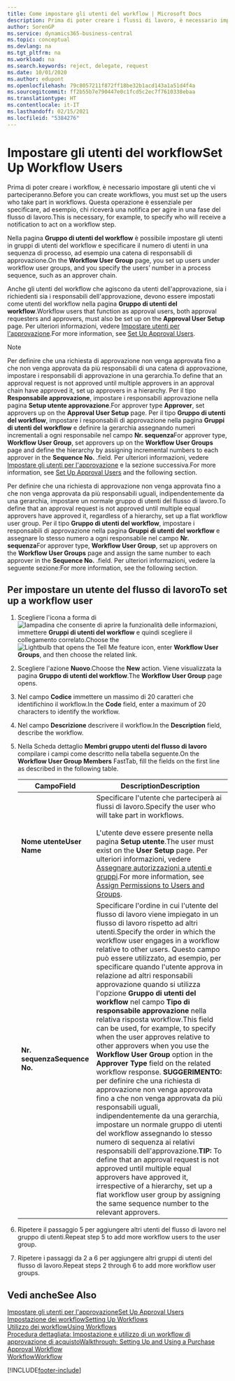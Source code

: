 ```yaml
---
title: Come impostare gli utenti del workflow | Microsoft Docs
description: Prima di poter creare i flussi di lavoro, è necessario impostare gli utenti che parteciperanno ai flussi di lavoro. Questa operazione è essenziale per specificare, ad esempio, chi riceverà una notifica per agire in una fase del flusso di lavoro.
author: SorenGP
ms.service: dynamics365-business-central
ms.topic: conceptual
ms.devlang: na
ms.tgt_pltfrm: na
ms.workload: na
ms.search.keywords: reject, delegate, request
ms.date: 10/01/2020
ms.author: edupont
ms.openlocfilehash: 79c8057211f872ff18be32b1acd143a1a51d4f4a
ms.sourcegitcommit: ff2b55b7e790447e0c1fcd5c2ec7f7610338ebaa
ms.translationtype: HT
ms.contentlocale: it-IT
ms.lasthandoff: 02/15/2021
ms.locfileid: "5384276"
---
```

# <a name="set-up-workflow-users"></a><span data-ttu-id="6dd17-104">Impostare gli utenti del workflow</span><span class="sxs-lookup"><span data-stu-id="6dd17-104">Set Up Workflow Users</span></span>

<span data-ttu-id="6dd17-105">Prima di poter creare i workflow, è necessario impostare gli utenti che vi parteciperanno.</span><span class="sxs-lookup"><span data-stu-id="6dd17-105">Before you can create workflows, you must set up the users who take part in workflows.</span></span> <span data-ttu-id="6dd17-106">Questa operazione è essenziale per specificare, ad esempio, chi riceverà una notifica per agire in una fase del flusso di lavoro.</span><span class="sxs-lookup"><span data-stu-id="6dd17-106">This is necessary, for example, to specify who will receive a notification to act on a workflow step.</span></span>  

<span data-ttu-id="6dd17-107">Nella pagina **Gruppo di utenti del workflow** è possibile impostare gli utenti in gruppi di utenti del workflow e specificare il numero di utenti in una sequenza di processo, ad esempio una catena di responsabili di approvazione.</span><span class="sxs-lookup"><span data-stu-id="6dd17-107">On the **Workflow User Group** page, you set up users under workflow user groups, and you specify the users’ number in a process sequence, such as an approver chain.</span></span>  

<span data-ttu-id="6dd17-108">Anche gli utenti del workflow che agiscono da utenti dell'approvazione, sia i richiedenti sia i responsabili dell'approvazione, devono essere impostati come utenti del workflow nella pagina **Gruppo di utenti del workflow**.</span><span class="sxs-lookup"><span data-stu-id="6dd17-108">Workflow users that function as approval users, both approval requesters and approvers, must also be set up on the **Approval User Setup** page.</span></span> <span data-ttu-id="6dd17-109">Per ulteriori informazioni, vedere [Impostare utenti per l'approvazione](across-how-to-set-up-approval-users.md).</span><span class="sxs-lookup"><span data-stu-id="6dd17-109">For more information, see [Set Up Approval Users](across-how-to-set-up-approval-users.md).</span></span>  

> [!NOTE]  
> <span data-ttu-id="6dd17-110">Per definire che una richiesta di approvazione non venga approvata fino a che non venga approvata da più responsabili di una catena di approvazione, impostare i responsabili di approvazione in una gerarchia.</span><span class="sxs-lookup"><span data-stu-id="6dd17-110">To define that an approval request is not approved until multiple approvers in an approval chain have approved it, set up approvers in a hierarchy.</span></span> <span data-ttu-id="6dd17-111">Per il tipo **Responsabile approvazione**, impostare i responsabili approvazione nella pagina **Setup utente approvazione**.</span><span class="sxs-lookup"><span data-stu-id="6dd17-111">For approver type **Approver**, set approvers up on the **Approval User Setup** page.</span></span> <span data-ttu-id="6dd17-112">Per il tipo **Gruppo di utenti del workflow**, impostare i responsabili di approvazione nella pagina **Gruppi di utenti del workflow** e definire la gerarchia assegnando numeri incrementali a ogni responsabile nel campo **Nr. sequenza**</span><span class="sxs-lookup"><span data-stu-id="6dd17-112">For approver type, **Workflow User Group**, set approvers up on the **Workflow User Groups** page and define the hierarchy by assigning incremental numbers to each approver in the **Sequence No.**</span></span> <span data-ttu-id="6dd17-113">.</span><span class="sxs-lookup"><span data-stu-id="6dd17-113">field.</span></span> <span data-ttu-id="6dd17-114">Per ulteriori informazioni, vedere [Impostare gli utenti per l'approvazione](across-how-to-set-up-approval-users.md) e la sezione successiva.</span><span class="sxs-lookup"><span data-stu-id="6dd17-114">For more information, see [Set Up Approval Users](across-how-to-set-up-approval-users.md) and the following section.</span></span>  
>
> <span data-ttu-id="6dd17-115">Per definire che una richiesta di approvazione non venga approvata fino a che non venga approvata da più responsabili uguali, indipendentemente da una gerarchia, impostare un normale gruppo di utenti del flusso di lavoro.</span><span class="sxs-lookup"><span data-stu-id="6dd17-115">To define that an approval request is not approved until multiple equal approvers have approved it, regardless of a hierarchy, set up a flat workflow user group.</span></span> <span data-ttu-id="6dd17-116">Per il tipo **Gruppo di utenti del workflow**, impostare i responsabili di approvazione nella pagina **Gruppi di utenti del workflow** e assegnare lo stesso numero a ogni responsabile nel campo **Nr. sequenza**</span><span class="sxs-lookup"><span data-stu-id="6dd17-116">For approver type, **Workflow User Group**, set up approvers on the **Workflow User Groups** page and assign the same number to each approver in the **Sequence No.**</span></span> <span data-ttu-id="6dd17-117">.</span><span class="sxs-lookup"><span data-stu-id="6dd17-117">field.</span></span> <span data-ttu-id="6dd17-118">Per ulteriori informazioni, vedere la seguente sezione:</span><span class="sxs-lookup"><span data-stu-id="6dd17-118">For more information, see the following section.</span></span>  

## <a name="to-set-up-a-workflow-user"></a><span data-ttu-id="6dd17-119">Per impostare un utente del flusso di lavoro</span><span class="sxs-lookup"><span data-stu-id="6dd17-119">To set up a workflow user</span></span>

1. <span data-ttu-id="6dd17-120">Scegliere l'icona a forma di ![lampadina che consente di aprire la funzionalità delle informazioni](media/ui-search/search_small.png "Informazioni sull'operazione che si desidera eseguire"), immettere **Gruppi di utenti del workflow** e quindi scegliere il collegamento correlato.</span><span class="sxs-lookup"><span data-stu-id="6dd17-120">Choose the ![Lightbulb that opens the Tell Me feature](media/ui-search/search_small.png "Tell me what you want to do") icon, enter **Workflow User Groups**, and then choose the related link.</span></span>  
2. <span data-ttu-id="6dd17-121">Scegliere l'azione **Nuovo**.</span><span class="sxs-lookup"><span data-stu-id="6dd17-121">Choose the **New** action.</span></span> <span data-ttu-id="6dd17-122">Viene visualizzata la pagina **Gruppo di utenti del workflow**.</span><span class="sxs-lookup"><span data-stu-id="6dd17-122">The **Workflow User Group** page opens.</span></span>  
3. <span data-ttu-id="6dd17-123">Nel campo **Codice** immettere un massimo di 20 caratteri che identifichino il workflow.</span><span class="sxs-lookup"><span data-stu-id="6dd17-123">In the **Code** field, enter a maximum of 20 characters to identify the workflow.</span></span>  
4. <span data-ttu-id="6dd17-124">Nel campo  **Descrizione** descrivere il workflow.</span><span class="sxs-lookup"><span data-stu-id="6dd17-124">In the **Description** field, describe the workflow.</span></span>  
5. <span data-ttu-id="6dd17-125">Nella Scheda dettaglio **Membri gruppo utenti del flusso di lavoro** compilare i campi come descritto nella tabella seguente.</span><span class="sxs-lookup"><span data-stu-id="6dd17-125">On the **Workflow User Group Members** FastTab, fill the fields on the first line as described in the following table.</span></span>  

    |<span data-ttu-id="6dd17-126">Campo</span><span class="sxs-lookup"><span data-stu-id="6dd17-126">Field</span></span>|<span data-ttu-id="6dd17-127">Description</span><span class="sxs-lookup"><span data-stu-id="6dd17-127">Description</span></span>|  
    |---------------------------------|---------------------------------------|  
    |<span data-ttu-id="6dd17-128">**Nome utente**</span><span class="sxs-lookup"><span data-stu-id="6dd17-128">**User Name**</span></span>|<span data-ttu-id="6dd17-129">Specificare l'utente che parteciperà ai flussi di lavoro.</span><span class="sxs-lookup"><span data-stu-id="6dd17-129">Specify the user who will take part in workflows.</span></span><br /><br /> <span data-ttu-id="6dd17-130">L'utente deve essere presente nella pagina **Setup utente**.</span><span class="sxs-lookup"><span data-stu-id="6dd17-130">The user must exist on the **User Setup** page.</span></span> <span data-ttu-id="6dd17-131">Per ulteriori informazioni, vedere [Assegnare autorizzazioni a utenti e gruppi](ui-define-granular-permissions.md).</span><span class="sxs-lookup"><span data-stu-id="6dd17-131">For more information, see [Assign Permissions to Users and Groups](ui-define-granular-permissions.md).</span></span>|  
    |<span data-ttu-id="6dd17-132">**Nr. sequenza**</span><span class="sxs-lookup"><span data-stu-id="6dd17-132">**Sequence No.**</span></span>|<span data-ttu-id="6dd17-133">Specificare l'ordine in cui l'utente del flusso di lavoro viene impiegato in un flusso di lavoro rispetto ad altri utenti.</span><span class="sxs-lookup"><span data-stu-id="6dd17-133">Specify the order in which the workflow user engages in a workflow relative to other users.</span></span> <span data-ttu-id="6dd17-134">Questo campo può essere utilizzato, ad esempio, per specificare quando l'utente approva in relazione ad altri responsabili approvazione quando si utilizza l'opzione **Gruppo di utenti del workflow** nel campo **Tipo di responsabile approvazione** nella relativa risposta workflow.</span><span class="sxs-lookup"><span data-stu-id="6dd17-134">This field can be used, for example, to specify when the user approves relative to other approvers when you use the **Workflow User Group** option in the **Approver Type** field on the related workflow response.</span></span> <span data-ttu-id="6dd17-135">**SUGGERIMENTO:** per definire che una richiesta di approvazione non venga approvata fino a che non venga approvata da più responsabili uguali, indipendentemente da una gerarchia, impostare un normale gruppo di utenti del workflow assegnando lo stesso numero di sequenza ai relativi responsabili dell'approvazione.</span><span class="sxs-lookup"><span data-stu-id="6dd17-135">**TIP:**  To define that an approval request is not approved until multiple equal approvers have approved it, irrespective of a hierarchy, set up a flat workflow user group by assigning the same sequence number to the relevant approvers.</span></span>|  
6. <span data-ttu-id="6dd17-136">Ripetere il passaggio 5 per aggiungere altri utenti del flusso di lavoro nel gruppo di utenti.</span><span class="sxs-lookup"><span data-stu-id="6dd17-136">Repeat step 5 to add more workflow users to the user group.</span></span>  
7. <span data-ttu-id="6dd17-137">Ripetere i passaggi da 2 a 6 per aggiungere altri gruppi di utenti del flusso di lavoro.</span><span class="sxs-lookup"><span data-stu-id="6dd17-137">Repeat steps 2 through 6 to add more workflow user groups.</span></span>  

## <a name="see-also"></a><span data-ttu-id="6dd17-138">Vedi anche</span><span class="sxs-lookup"><span data-stu-id="6dd17-138">See Also</span></span>

[<span data-ttu-id="6dd17-139">Impostare gli utenti per l'approvazione</span><span class="sxs-lookup"><span data-stu-id="6dd17-139">Set Up Approval Users</span></span>](across-how-to-set-up-approval-users.md)  
[<span data-ttu-id="6dd17-140">Impostazione dei workflow</span><span class="sxs-lookup"><span data-stu-id="6dd17-140">Setting Up Workflows</span></span>](across-set-up-workflows.md)  
[<span data-ttu-id="6dd17-141">Utilizzo dei workflow</span><span class="sxs-lookup"><span data-stu-id="6dd17-141">Using Workflows</span></span>](across-use-workflows.md)  
[<span data-ttu-id="6dd17-142">Procedura dettagliata: Impostazione e utilizzo di un workflow di approvazione di acquisto</span><span class="sxs-lookup"><span data-stu-id="6dd17-142">Walkthrough: Setting Up and Using a Purchase Approval Workflow</span></span>](walkthrough-setting-up-and-using-a-purchase-approval-workflow.md)  
[<span data-ttu-id="6dd17-143">Workflow</span><span class="sxs-lookup"><span data-stu-id="6dd17-143">Workflow</span></span>](across-workflow.md)  


[!INCLUDE[footer-include](includes/footer-banner.md)]